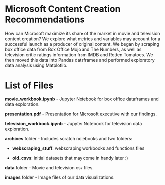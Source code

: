 # Microsoft Content Creation Recommendations

How can Microsoft maximize its share of the market in movie and television content creation? We explore what metrics and variables may account for a successful launch as a producer of original content. We began by scraping box office data from Box Office Mojo and The Numbers, as well as television critic ratings information from IMDB and Rotten Tomatoes. We then moved this data into Pandas dataframes and performed exploratory data analysis using Matplotlib.


# List of Files

**movie_workbook.ipynb** - Jupyter Notebook for box office dataframes and data exploration.

**presentation.pdf** - Presentation for Microsoft executive with our findings.

**television_workbook.ipynb** - Jupyter Notebook for television data exploration.

**archives** folder - Includes scratch notebooks and two folders:
  
*   **webscraping_stuff**: webscraping workbooks and functions files

*   **old_csvs**: initial datasets that may come in handy later :)

**data** folder - Movie and television csv files.

**images** folder - Image files of our data visualizations.

